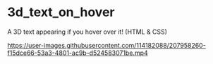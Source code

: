 # 3d_text_on_hover
A 3D text appearing if you hover over it! (HTML &amp; CSS)

https://user-images.githubusercontent.com/114182088/207958260-f15dce66-53a3-4801-ac9b-d524583071be.mp4

